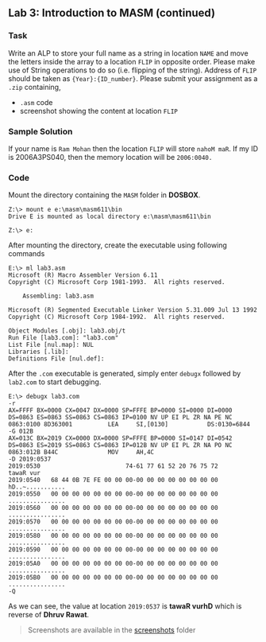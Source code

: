 ## Lab 3: Introduction to **MASM** (continued)

### Task

Write an ALP to store your full name as a string in location `NAME` and move the letters inside the array to a location `FLIP` in opposite order. Please make use of String operations to do so (i.e. flipping of the string). Address of `FLIP` should be taken as `{Year}:{ID_number}`. Please submit your assignment as a `.zip` containing, 
- `.asm` code 
- screenshot showing the content at location `FLIP`    

### Sample Solution

If your name is `Ram Mohan` then the location `FLIP` will store `nahoM maR`. If my ID is 2006A3PS040, then the memory location will be `2006:0040.`

### Code
Mount the directory containing the `MASM` folder in **DOSBOX**.
```dosbox
Z:\> mount e e:\masm\masm611\bin
Drive E is mounted as local directory e:\masm\masm611\bin

Z:\> e:
```
After mounting the directory, create the executable using following commands
```
E:\> ml lab3.asm
Microsoft (R) Macro Assembler Version 6.11
Copyright (C) Microsoft Corp 1981-1993.  All rights reserved.

    Assembling: lab3.asm

Microsoft (R) Segmented Executable Linker Version 5.31.009 Jul 13 1992
Copyright (C) Microsoft Corp 1984-1992.  All rights reserved.

Object Modules [.obj]: lab3.obj/t
Run File [lab3.com]: "lab3.com"
List File [nul.map]: NUL
Libraries [.lib]:
Definitions File [nul.def]:

```
After the `.com` executable is generated, simply enter `debugx` followed by `lab2.com` to start debugging.

```dosbox
E:\> debugx lab3.com
-r
AX=FFFF BX=0000 CX=0047 DX=0000 SP=FFFE BP=0000 SI=0000 DI=0000
DS=0863 ES=0863 SS=0863 CS=0863 IP=0100 NV UP EI PL ZR NA PE NC
0863:0100 8D363001          LEA     SI,[0130]           DS:0130=6844 
-G 012B
AX=013C BX=2019 CX=0000 DX=0000 SP=FFFE BP=0000 SI=0147 DI=0542
DS=0863 ES=2019 SS=0863 CS=0863 IP=012B NV UP EI PL ZR NA PO NC
0863:012B B44C              MOV     AH,4C
-D 2019:0537
2019:0530                        74-61 77 61 52 20 76 75 72        tawaR vur
2019:0540   68 44 0B 7E FE 00 00 00-00 00 00 00 00 00 00 00 hD..~...........
2019:0550   00 00 00 00 00 00 00 00-00 00 00 00 00 00 00 00 ................
2019:0560   00 00 00 00 00 00 00 00-00 00 00 00 00 00 00 00 ................
2019:0570   00 00 00 00 00 00 00 00-00 00 00 00 00 00 00 00 ................
2019:0580   00 00 00 00 00 00 00 00-00 00 00 00 00 00 00 00 ................
2019:0590   00 00 00 00 00 00 00 00-00 00 00 00 00 00 00 00 ................
2019:05A0   00 00 00 00 00 00 00 00-00 00 00 00 00 00 00 00 ................
2019:05B0   00 00 00 00 00 00 00 00-00 00 00 00 00 00 00 00 ................
-Q
```

As we can see, the value at location `2019:0537` is **tawaR vurhD** which is reverse of **Dhruv Rawat**.

> Screenshots are available in the [screenshots](screenshots/) folder